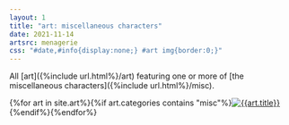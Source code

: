```yaml
---
layout: 1
title: "art: miscellaneous characters"
date: 2021-11-14
artsrc: menagerie
css: "#date,#info{display:none;} #art img{border:0;}"
---
```

All [art]({%include url.html%}/art) featuring one or more of [the miscellaneous characters]({%include url.html%}/misc).

<div id="gallery">{%for art in site.art%}{%if art.categories contains "misc"%}<a href="{{art.url}}"><img src="{%include url.html%}/assets/img/art/{{art.date|date:"%F"}}-tn.jpg" alt="{{art.title}}"/></a>{%endif%}{%endfor%}</div>